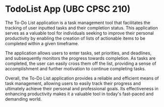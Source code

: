 # TodoList App (UBC CPSC 210)

The To-Do List application is a task management tool that facilitates the tracking of user inputted tasks and their completion status. This application serves as a valuable tool for individuals seeking to improve their personal productivity by enabling the creation of lists of actionable items to be completed within a given timeframe.

The application allows users to enter tasks, set priorities, and deadlines, and subsequently monitors the progress towards completion. As tasks are completed, the user can easily cross them off the list, providing a sense of accomplishment and further motivation to continue completing tasks.

Overall, the To-Do List application provides a reliable and efficient means of task management, allowing users to easily track their progress and ultimately achieve their personal and professional goals. Its effectiveness in enhancing productivity makes it a valuable tool in today's fast-paced and demanding world.
